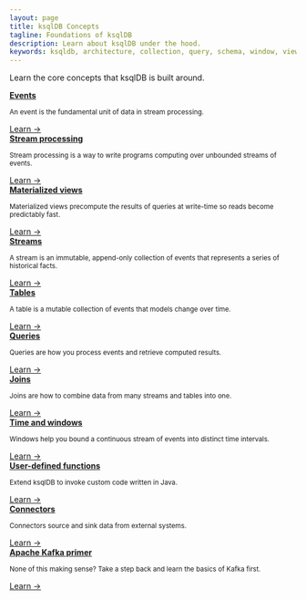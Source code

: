 ```yaml
---
layout: page
title: ksqlDB Concepts
tagline: Foundations of ksqlDB
description: Learn about ksqlDB under the hood.
keywords: ksqldb, architecture, collection, query, schema, window, view
---
```


Learn the core concepts that ksqlDB is built around.

<div class="cards">
  <div class="card concepts">
    <a href="/concepts/events"><strong>Events</strong></a>
    <p class="card-body"><small>An event is the fundamental unit of data in stream processing.</small></p>
    <span><a href="/concepts/events">Learn →</a></span>
  </div>

  <div class="card concepts">
    <a href="/concepts/stream-processing"><strong>Stream processing</strong></a>
    <p class="card-body"><small>Stream processing is a way to write programs computing over unbounded streams of events.</small></p>
    <span><a href="/concepts/stream-processing">Learn →</a></span>
  </div>

  <div class="card concepts">
    <a href="/concepts/materialized-views"><strong>Materialized views</strong></a>
    <p class="card-body"><small>Materialized views precompute the results of queries at write-time so reads become predictably fast.</small></p>
    <span><a href="/concepts/materialized-views">Learn →</a></span>
  </div>
</div>

<div class="cards">
  <div class="card concepts">
    <a href="/concepts/streams"><strong>Streams</strong></a>
    <p class="card-body"><small>A stream is an immutable, append-only collection of events that represents a series of historical facts.</small></p>
    <span><a href="/concepts/streams">Learn →</a></span>
  </div>

  <div class="card concepts">
    <a href="/concepts/tables"><strong>Tables</strong></a>
    <p class="card-body"><small>A table is a mutable collection of events that models change over time.</small></p>
    <span><a href="/concepts/tables">Learn →</a></span>
  </div>

  <div class="card concepts">
    <a href="/concepts/queries"><strong>Queries</strong></a>
    <p class="card-body"><small>Queries are how you process events and retrieve computed results.</small></p>
    <span><a href="/concepts/queries">Learn →</a></span>
  </div>
</div>

<div class="cards">
  <div class="card concepts">
    <a href="/developer-guide/joins"><strong>Joins</strong></a>
    <p class="card-body"><small>Joins are how to combine data from many streams and tables into one.</small></p>
    <span><a href="/developer-guide/joins">Learn →</a></span>
  </div>

  <div class="card concepts">
    <a href="/concepts/time-and-windows-in-ksqldb-queries"><strong>Time and windows</strong></a>
    <p class="card-body"><small>Windows help you bound a continuous stream of events into distinct time intervals.</small></p>
    <span><a href="/concepts/time-and-windows-in-ksqldb-queries">Learn →</a></span>
  </div>

  <div class="card concepts">
    <a href="/concepts/functions"><strong>User-defined functions</strong></a>
    <p class="card-body"><small>Extend ksqlDB to invoke custom code written in Java.</small></p>
    <span><a href="/concepts/functions">Learn →</a></span>
  </div>
</div>

<div class="cards">
  <div class="card concepts">
    <a href="/concepts/connectors"><strong>Connectors</strong></a>
    <p class="card-body"><small>Connectors source and sink data from external systems.</small></p>
    <span><a href="/concepts/connectors">Learn →</a></span>
  </div>

  <div class="card concepts">
    <a href="/overview/apache-kafka-primer"><strong>Apache Kafka primer</strong></a>
    <p class="card-body"><small>None of this making sense? Take a step back and learn the basics of Kafka first.</small></p>
    <span><a href="/overview/apache-kafka-primer">Learn →</a></span>
  </div>
</div>